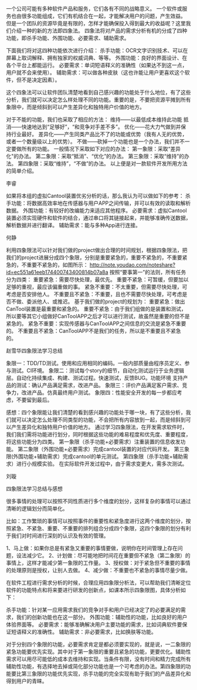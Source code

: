 
一个公司可能有多种软件产品和服务，它们各有不同的战略意义。
一个软件或服务也由很多功能组成，它们有机结合在一起，才能解决用户的问题，产生效益。
但是一个团队的资源毕竟是有限的，怎样才能确保投入得到最大的收益呢？这里我们介绍一种的新的方法即四象法。
四象法将对产品的需求分析有机的分成了四种功能，即杀手功能、外围功能、必要需求、辅助需求。

下面我们将对这四种功能依次进行介绍：
杀手功能：OCR文字识别技术、可以在屏幕上取词解释、拥有独家的权威词典、等等。
外围功能：良好的界面设计、在各个平台上都能运行。
必要需求：单词短语释义的准确性（如果达不到这一点，用户就不会来使用）。
辅助需求：可以做各种皮肤（这也许能让用户更喜欢这个软件，但不是决定因素）。

这个四象法可以让软件团队清楚地看到自己感兴趣的功能处于什么地位，有了这些分析，我们就可以决定怎么样处理不同的功能。重要的是，不要把资源平摊到所有象限中，而是倾斜到可以产生差异化和独特用户价值的地方。

对于不能的功能，我们也采取了相应的方法：
维持——以最低成本维持此功能
抵消——快速地达到“足够好”，“和竞争对手差不多”。
优化——花大力气做到并保持行业最好。
差异化——产生同类产品比不了的功能或优势（我有人无的优势，或者一个数量级以上的优势）。
不做——砍掉一个功能也是一个办法，我们并不一定要做所有的功能。
一般情况下采取如下对应的办法：
第一象限：采取“差异化"的办法。
第二象限：采取“抵消”、“优化”的办法。
第三象限：采取“维持”的办法。
第四象限：采取“维持”，“不做”的办法。
以上便是对一款软件开发所用方法的简单介绍。

李睿

如果将本组的虚拟Cantool装置优劣分析的话，那么我认为可以做如下的参考：
杀手功能：将数据高效率地在传感器与用户APP之间传输，并可以有效的读取和解析数据。
外围功能：有较好的改编能力来适应其他程序。
必要需求：虚拟Cantool装置必须实现硬件和软件的结合，通过串口将其链接起来，并能够准确传送数据，解析数据并进行翻译。
辅助需求：能与多种App进行连接。

何静

利用四象限法可以针对我们做的project做出合理的时间规划，根据四象限法，把我们的project进展分成四个象限，分别是重要紧急的，重要不紧急的，不重要紧急的，不重要不紧急的，如图所示：
http://note.youdao.com/noteshare?id=ec551a61eeb174400743400814b07a8a
按照“要事第一”的法则，所有任务分为四类：
重要紧急：需要尽快处理，最优先。
重要不紧急：可暂缓，但要加以足够的重视，最应该偏重做的事。
紧急不重要：不太重要，但需要尽快处理，可考虑是否安排他人。
不重要且不紧急：不重要，且也不需要尽快处理，可考虑是否不做、委派他人、或推迟。
基于我们做的project的规划为：
重要紧急：做出CanTool装置是最重要和紧急的。
重要不紧急：由于我们组做的是装置和测试，所以要等其它小组做好CanToolAPP之后才可以进行测试，故虽然是重要的但不是紧急的。
紧急不重要：实现传感器与CanToolAPP之间信息的交流是紧急不重要的。
不重要且不紧急：CanToolAPP不是我们的任务，所以是不重要且不紧急的。

赵雪华四象限法学习总结

象限一：TDD/TD测试。使用和应用相同的编码。一般内部质量由程序员定义、参与测试。CI环境。
象限二：测试每个story的细节，自动化测试运行于业务逻辑层。自动化持续集成、构建、测试过程。快速测试，反馈BUG。功能环境 支持产品的测试：确认产品满足需求，改进产品。
象限三：评价产品满足客户需求、竞争力，改进产品。仿真最终用户测试。 
象限四：性能安全开发的每一步都应考虑，不要留到最后。 

感想：四个象限能让我们清楚的看到感兴趣的功能处于哪一块，有了这些分析，我们就可以决定怎么处理不同类型的功能，不会把所有内容放到一起，而是倾斜到可以产生差异化和独特用户价值的地方。 通过学习四象限法，在开发需求软件时，我们我们需将功能进行划分，同时根据这些功能的难易程度和优先度、重要程度，将这些功能分为四类。 
第一象限（杀手功能+必要需求）注重装置的信息收发功能。 
第二象限（外围功能+必要需求）完成cantool装置的对应代码开发。
第三象限(外围功能+辅助需求）完成cantool的单元测试。 
第四象限（杀手功能+辅助需求）进行小规模实验。 在实际软件开发过程中，由于需求变更大，需多次测试。


刘璇

四象限法学习总结与感想

很多事情的处理可以按照不同性质进行多个维度的划分，这样复杂的事情可以通过清晰的逻辑划分而简单化。

比如：工作繁琐的事情可以按照事件的重要性和紧急度进行这两个维度的划分，按照紧急、不紧急、重要、不重要的排列组合分成四个象限，这四个象限的划分有利于我们对时间进行深刻的认识及有效的管理。

1、马上做：如果你总是有紧急又重要的事情要做，说明你在时间管理上存在问题，设法减少它。
2、计划做：尽可能地把时间花在重要但不紧急（第二象限）的事情上，这样才能减少第一象限的工作量。
3、授权做：对于紧急但不重要的事情的处理原则是授权，让别人去做。
4、减少做：不重要也不紧急的事情尽量少做。

在软件工程进行需求分析的时候，合理应用四象限分析法，可以帮助我们清晰定位软件的功能特点和将来要进行研发的创新点，如课本所示四象限图，具体分析如下：

杀手功能：针对某一应用需求我们的竞争对手和用户已经决定了的必要满足的需求，我们的创新功能也在这一部分。
外围功能：辅助性的功能，比如良好的用户体验界面等。
必要需求：能够准确解决用户主要功能的需求，比如词典软件要保证短语释义的准确性。
辅助需求：非必要需求，比如换肤等功能。

对于分别四个象限的功能，必要需求肯定是都必须要实现的，就是说，一二象限的紧急功能要优先实现。其中对于第一象限的重要且紧急的功能，更要优化。辅助性需求可以用尽可能低的成本去维持和实现。当条件有限，没有时间和精力完成所有辅助性功能，有选择地去掉或简化部分功能也是一个可考虑的办法。第四象限的功能要比第三象限的功能优先实现，杀手功能的完全实现有助于我们的产品差异化和得到用户的青睐。
